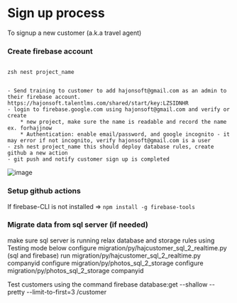 ﻿# Sign up process

To signup a new customer (a.k.a travel agent)

### Create firebase account

```

zsh nest project_name


- Send training to customer to add hajonsoft@gmail.com as an admin to their firebase account. https://hajonsoft.talentlms.com/shared/start/key:LZSIDNHR
- login to firebase.google.com using hajonsoft@gmail.com and verify or create
    * new project, make sure the name is readable and record the name ex. forhajjnow
    * Authentication: enable email/password, and google incognito - it may error if not incognito, verify hajonsoft@gmail.com is a user
- zsh nest project_name this should deploy database rules, create github a new action 
- git push and notify customer sign up is completed
```

![image](https://user-images.githubusercontent.com/9623964/121272329-86ea4f00-c87a-11eb-83d5-fbbb948e5e56.png)

### Setup github actions

If firebase-CLI is not installed => `npm install -g firebase-tools`

### Migrate data from sql server (if needed)
make sure sql server is running
relax database and storage rules using Testing mode below 
configure migration/py/hajcustomer_sql_2_realtime.py (sql and firebase)
run migration/py/hajcustomer_sql_2_realtime.py companyid
configure migration/py/photos_sql_2_storage
configure migration/py/photos_sql_2_storage companyid

Test customers using the command
firebase database:get --shallow --pretty --limit-to-first=3 /customer
